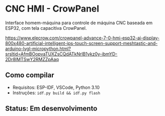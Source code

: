 # CNC HMI - CrowPanel

Interface homem-máquina para controle de máquina CNC baseada em ESP32, com tela capacitiva CrowPanel.

https://www.elecrow.com/crowpanel-advance-7-0-hmi-esp32-ai-display-800x480-artificial-intelligent-ips-touch-screen-support-meshtastic-and-arduino-lvgl-micropython.html?srsltid=AfmBOopvaTUXZsCQdATkNrlB1ykz0y-ibmYD-2Dr8IMTSwY2RMZZpAaq

## Como compilar
- Requisitos: ESP-IDF, VSCode, Python 3.10
- Instruções: `idf.py build && idf.py flash`

## Status: Em desenvolvimento
